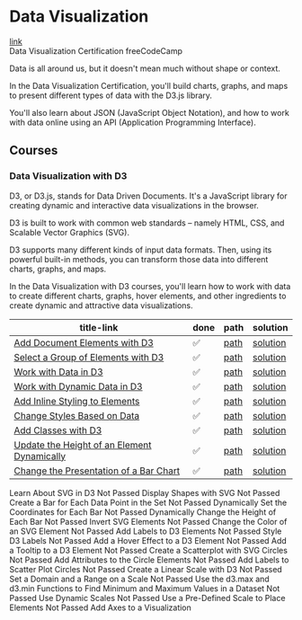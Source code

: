 # Data Visualization
[link](https://www.freecodecamp.org/learn/data-visualization/)
<br>
Data Visualization Certification freeCodeCamp

Data is all around us, but it doesn't mean much without shape or context.

In the Data Visualization Certification, you'll build charts, graphs, and maps to present different types of data with the D3.js library.

You'll also learn about JSON (JavaScript Object Notation), and how to work with data online using an API (Application Programming Interface).

## Courses
### Data Visualization with D3
D3, or D3.js, stands for Data Driven Documents. It's a JavaScript library for creating dynamic and interactive data visualizations in the browser.

D3 is built to work with common web standards – namely HTML, CSS, and Scalable Vector Graphics (SVG).

D3 supports many different kinds of input data formats. Then, using its powerful built-in methods, you can transform those data into different charts, graphs, and maps.

In the Data Visualization with D3 courses, you'll learn how to work with data to create different charts, graphs, hover elements, and other ingredients to create dynamic and attractive data visualizations.

| title-link | done | path | solution |
| --- | --- | --- | --- |
| [Add Document Elements with D3](https://www.freecodecamp.org/learn/data-visualization/data-visualization-with-d3/add-document-elements-with-d3) | ✅ | [path](./d3/addDocumentElementsWithD3/) | [solution](./d3/addDocumentElementsWithD3/solution.html) |
| [Select a Group of Elements with D3](https://www.freecodecamp.org/learn/data-visualization/data-visualization-with-d3/select-a-group-of-elements-with-d3) | ✅ | [path](./d3/selectAGroupOfElementsWithD3/) | [solution](./d3/selectAGroupOfElementsWithD3/solution.html) |
| [Work with Data in D3](https://www.freecodecamp.org/learn/data-visualization/data-visualization-with-d3/work-with-data-in-d3) | ✅ | [path](./d3/workWithDataInD3/) | [solution](./d3/workWithDataInD3/solution.html) |
| [Work with Dynamic Data in D3](https://www.freecodecamp.org/learn/data-visualization/data-visualization-with-d3/work-with-dynamic-data-in-d3) | ✅ | [path](./d3/workWithDynamicDataInD3/) | [solution](./d3/workWithDynamicDataInD3/solution.html) |
| [Add Inline Styling to Elements](https://www.freecodecamp.org/learn/data-visualization/data-visualization-with-d3/work-with-dynamic-data-in-d3) | ✅ | [path](./d3/addDocumentElementsWithD3/) | [solution](./d3/addDocumentElementsWithD3/solution.html) |
| [Change Styles Based on Data](https://www.freecodecamp.org/learn/data-visualization/data-visualization-with-d3/change-styles-based-on-data) | ✅ | [path](./d3/changeStylesBasedOnData/) | [solution](./d3/changeStylesBasedOnData/solution.html) |
| [Add Classes with D3](https://www.freecodecamp.org/learn/data-visualization/data-visualization-with-d3/add-classes-with-d3) | ✅ | [path](./d3/addClassesWithD3/) | [solution](./d3/addClassesWithD3/solution.html) |
| [Update the Height of an Element Dynamically](https://www.freecodecamp.org/learn/data-visualization/data-visualization-with-d3/update-the-height-of-an-element-dynamically) | ✅ | [path](./d3/updateTheHeightOfAnElementDynamically/) | [solution](./d3/updateTheHeightOfAnElementDynamically/solution.html) |
| [Change the Presentation of a Bar Chart](https://www.freecodecamp.org/learn/data-visualization/data-visualization-with-d3/change-the-presentation-of-a-bar-chart) | ✅ | [path](./d3/changeThePresentationOfABarChart/) | [solution](./d3/changeThePresentationOfABarChart/solution.html) |


Learn About SVG in D3
Not Passed
Display Shapes with SVG
Not Passed
Create a Bar for Each Data Point in the Set
Not Passed
Dynamically Set the Coordinates for Each Bar
Not Passed
Dynamically Change the Height of Each Bar
Not Passed
Invert SVG Elements
Not Passed
Change the Color of an SVG Element
Not Passed
Add Labels to D3 Elements
Not Passed
Style D3 Labels
Not Passed
Add a Hover Effect to a D3 Element
Not Passed
Add a Tooltip to a D3 Element
Not Passed
Create a Scatterplot with SVG Circles
Not Passed
Add Attributes to the Circle Elements
Not Passed
Add Labels to Scatter Plot Circles
Not Passed
Create a Linear Scale with D3
Not Passed
Set a Domain and a Range on a Scale
Not Passed
Use the d3.max and d3.min Functions to Find Minimum and Maximum Values in a Dataset
Not Passed
Use Dynamic Scales
Not Passed
Use a Pre-Defined Scale to Place Elements
Not Passed
Add Axes to a Visualization
